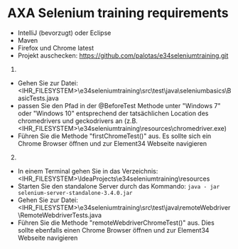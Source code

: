 # AXA Selenium training requirements

- IntelliJ (bevorzugt) oder Eclipse 
- Maven 
- Firefox und Chrome latest 
- Projekt auschecken: https://github.com/palotas/e34seleniumtraining.git

1.
- Gehen Sie zur Datei: <IHR_FILESYSTEM>\e34seleniumtraining\src\test\java\seleniumbasics\BasicTests.java
- passen Sie den Pfad in der @BeforeTest Methode unter "Windows 7" oder "Windows 10" entsprechend der tatsächlichen Location des chromedrivers und geckodrivers an (z.B. <IHR_FILESYSTEM>\e34seleniumtraining\resources\chromedriver.exe)
- Führen Sie die Methode "firstChromeTest()" aus. Es sollte sich ein Chrome Browser öffnen und zur Element34 Webseite navigieren   


2. 
- In einem Terminal gehen Sie in das Verzeichnis: <IHR_FILESYSTEM>\IdeaProjects\e34seleniumtraining\resources
- Starten Sie den standalone Server durch das Kommando: `java - jar selenium-server-standalone-3.4.0.jar`
- Gehen Sie zur Datei: <IHR_FILESYSTEM>\e34seleniumtraining\src\test\java\remoteWebdriver\RemoteWebdriverTests.java
- Führen Sie die Methode "remoteWebdriverChromeTest()" aus. Dies sollte ebenfalls einen Chrome Browser öffnen und zur Element34 Webseite navigieren 
